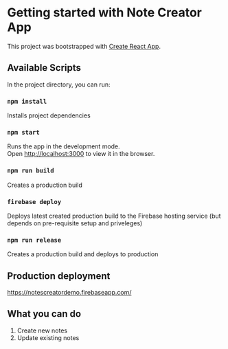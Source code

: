 # Getting started with Note Creator App

This project was bootstrapped with [Create React App](https://github.com/facebook/create-react-app).

## Available Scripts

In the project directory, you can run:

### `npm install`

Installs project dependencies

### `npm start`

Runs the app in the development mode.\
Open [http://localhost:3000](http://localhost:3000) to view it in the browser.

### `npm run build`

Creates a production build

### `firebase deploy`

Deploys latest created production build to the Firebase hosting service (but depends on pre-requisite setup and priveleges)

### `npm run release`

Creates a production build and deploys to production

## Production deployment 

https://notescreatordemo.firebaseapp.com/

## What you can do

1. Create new notes
1. Update existing notes
